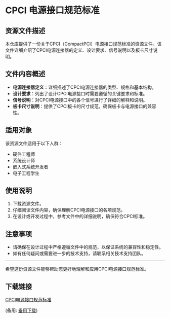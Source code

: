 # CPCI 电源接口规范标准

## 资源文件描述

本仓库提供了一份关于CPCI（CompactPCI）电源接口规范标准的资源文件。该文件详细介绍了CPCI电源连接器的定义、设计要求、信号说明以及板卡尺寸说明。

## 文件内容概述

- **电源连接器定义**：详细描述了CPCI电源连接器的类型、规格和基本结构。
- **设计要求**：列出了设计CPCI电源接口时需要遵循的关键要求和标准。
- **信号说明**：对CPCI电源接口中的各个信号进行了详细的解释和说明。
- **板卡尺寸说明**：提供了CPCI板卡的尺寸规范，确保板卡与电源接口的兼容性。

## 适用对象

该资源文件适用于以下人群：

- 硬件工程师
- 系统设计师
- 嵌入式系统开发者
- 电子工程学生

## 使用说明

1. 下载资源文件。
2. 仔细阅读文件内容，确保理解CPCI电源接口的各项规范。
3. 在设计或开发过程中，参考文件中的详细说明，确保符合CPCI标准。

## 注意事项

- 请确保在设计过程中严格遵循文件中的规范，以保证系统的兼容性和稳定性。
- 如有任何疑问或需要进一步的技术支持，请联系相关技术支持团队。

---

希望这份资源文件能够帮助您更好地理解和应用CPCI电源接口规范标准。

## 下载链接
[CPCI电源接口规范标准](https://pan.quark.cn/s/2fce5540fda8) 

(备用: [备用下载](https://pan.baidu.com/s/1hsbxQKhCOTF4CGza_TWPLA?pwd=1234))
